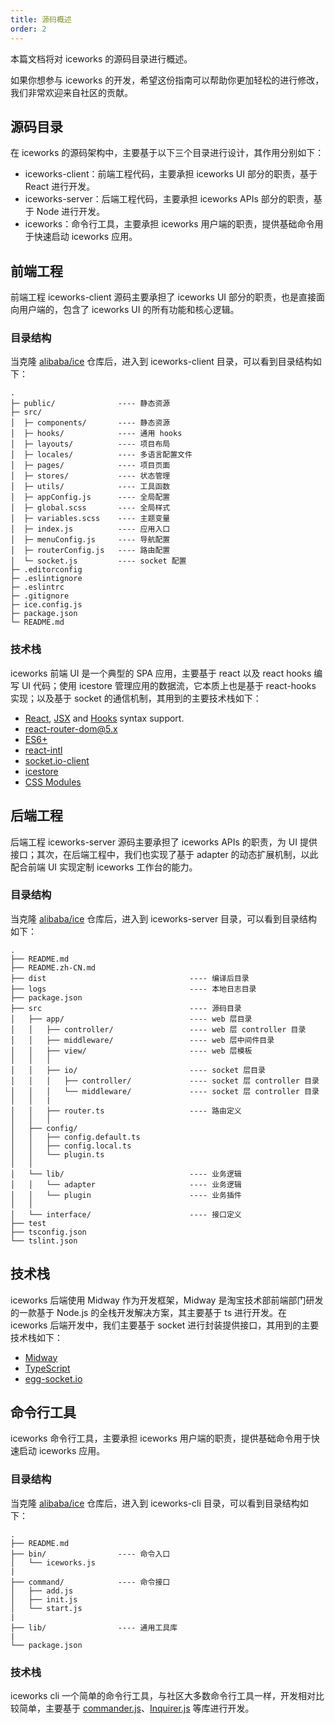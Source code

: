```yaml
---
title: 源码概述
order: 2
---
```


本篇文档将对 iceworks 的源码目录进行概述。

如果你想参与 iceworks 的开发，希望这份指南可以帮助你更加轻松的进行修改，我们非常欢迎来自社区的贡献。

## 源码目录

在 iceworks 的源码架构中，主要基于以下三个目录进行设计，其作用分别如下：

* iceworks-client：前端工程代码，主要承担 iceworks UI 部分的职责，基于 React 进行开发。
* iceworks-server：后端工程代码，主要承担 iceworks APIs 部分的职责，基于 Node 进行开发。
* iceworks：命令行工具，主要承担 iceworks 用户端的职责，提供基础命令用于快速启动 iceworks 应用。

## 前端工程

前端工程 iceworks-client 源码主要承担了 iceworks UI 部分的职责，也是直接面向用户端的，包含了 iceworks UI 的所有功能和核心逻辑。

### 目录结构

当克隆 [alibaba/ice](https://github.com/alibaba/ice) 仓库后，进入到 iceworks-client 目录，可以看到目录结构如下：

```
.
├─ public/              ---- 静态资源
├─ src/
│  ├─ components/       ---- 静态资源
│  ├─ hooks/            ---- 通用 hooks
│  ├─ layouts/          ---- 项目布局
│  ├─ locales/          ---- 多语言配置文件
│  ├─ pages/            ---- 项目页面
│  ├─ stores/           ---- 状态管理
│  ├─ utils/            ---- 工具函数
│  ├─ appConfig.js      ---- 全局配置
│  ├─ global.scss       ---- 全局样式
│  ├─ variables.scss    ---- 主题变量
│  ├─ index.js          ---- 应用入口
│  ├─ menuConfig.js     ---- 导航配置
│  ├─ routerConfig.js   ---- 路由配置
│  └─ socket.js         ---- socket 配置
├─ .editorconfig
├─ .eslintignore
├─ .eslintrc
├─ .gitignore
├─ ice.config.js
├─ package.json
└─ README.md
```

### 技术栈

iceworks 前端 UI 是一个典型的 SPA 应用，主要基于 react 以及 react hooks 编写 UI 代码；使用 icestore 管理应用的数据流，它本质上也是基于 react-hooks 实现；以及基于 socket 的通信机制，其用到的主要技术栈如下：

- [React](https://github.com/facebook/react), [JSX](https://reactjs.org/docs/introducing-jsx.html) and [Hooks](https://reactjs.org/docs/hooks-intro.html) syntax support.
- [react-router-dom@5.x](https://github.com/ReactTraining/react-router)
- [ES6+](http://es6-features.org)
- [react-intl](https://github.com/formatjs/react-intl)
- [socket.io-client](https://github.com/socketio/socket.io-client)
- [icestore](https://github.com/ice-lab/icestore)
- [CSS Modules](https://github.com/css-modules/css-modules)


## 后端工程

后端工程 iceworks-server 源码主要承担了 iceworks APIs 的职责，为 UI 提供接口；其次，在后端工程中，我们也实现了基于 adapter 的动态扩展机制，以此配合前端 UI 实现定制 iceworks 工作台的能力。

### 目录结构

当克隆 [alibaba/ice](https://github.com/alibaba/ice) 仓库后，进入到 iceworks-server 目录，可以看到目录结构如下：

```
.
├── README.md
├── README.zh-CN.md
├── dist                                ---- 编译后目录
├── logs                                ---- 本地日志目录
├── package.json
├── src                                 ---- 源码目录
│   ├── app/                            ---- web 层目录
│   │   ├── controller/                 ---- web 层 controller 目录
│   │   ├── middleware/                 ---- web 层中间件目录
│   │   ├── view/                       ---- web 层模板
│   │   │
│   │   ├── io/                         ---- socket 层目录 
│   │   │   ├── controller/             ---- socket 层 controller 目录
│   │   │   └── middleware/             ---- socket 层 controller 目录
│   │   | 
│   │   ├── router.ts                   ---- 路由定义     
│   │   │             
│   ├── config/
│   │   ├── config.default.ts
│   │   ├── config.local.ts
│   │   └── plugin.ts
│   │
│   └── lib/                            ---- 业务逻辑
│   │   └── adapter                     ---- 业务逻辑
│   │   └── plugin                      ---- 业务插件
│   │
│   └── interface/                      ---- 接口定义
├── test
├── tsconfig.json
└── tslint.json
```

## 技术栈

iceworks 后端使用 Midway 作为开发框架，Midway 是淘宝技术部前端部门研发的一款基于 Node.js 的全栈开发解决方案，其主要基于 ts 进行开发。在 iceworks 后端开发中，我们主要基于 socket 进行封装提供接口，其用到的主要技术栈如下：

- [Midway](https://github.com/midwayjs/midway)
- [TypeScript](https://github.com/microsoft/TypeScript)
- [egg-socket.io](https://github.com/eggjs/egg-socket.io)



## 命令行工具

iceworks 命令行工具，主要承担 iceworks 用户端的职责，提供基础命令用于快速启动 iceworks 应用。

### 目录结构

当克隆 [alibaba/ice](https://github.com/alibaba/ice) 仓库后，进入到 iceworks-cli 目录，可以看到目录结构如下：


```
.
├── README.md
├── bin/                ---- 命令入口
│   └── iceworks.js
|
├── command/            ---- 命令接口
│   ├── add.js
│   ├── init.js
│   └── start.js
|
├── lib/                ---- 通用工具库
|
└── package.json
```

### 技术栈

iceworks cli 一个简单的命令行工具，与社区大多数命令行工具一样，开发相对比较简单，主要基于 [commander.js](https://github.com/tj/commander.js)、[Inquirer.js](https://github.com/SBoudrias/Inquirer.js) 等库进行开发。
